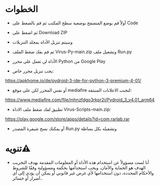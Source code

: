 # الخطوات
* أولاً قم بوضع المتصفح بوضعية سطح المكتب ثم قم بالضغط على Code 

* ثم اضغط على Download ZIP 

* وسيتم تنزيل الأداة بمجلد التنزيلات 

* ثم قم بفك ضغط الملف Virus-Py-main.zip وتشغيل ملف Run.py

* الأداة لن تعمل على محرر Python من Google Play

* يجب تنزيل محرر خاص:

https://apkhome.io/de/pydroid-3-ide-for-python-3-premium-4-01/

* أو نفس المحرر لكن على موقع mediafire لتجنب الاعلانات المنبثقة:

https://www.mediafire.com/file/mhnzfdgo3rkpr2i/Pydroid_3_v4.01_arm64

* تطبيق لفك ضغط ملف الاداة Virus-Scripts-main.zip:

https://play.google.com/store/apps/details?id=com.rarlab.rar

* أو يمكنك نسخ شيفرة المصدر Run.py وتشغيله بكل بساطة

# تنويه⚠️ 
* أنا لست مسؤولاً عن استخدام هذه الأداة أو المعلومات المقدمة بهدف التخريب الهدف هو الحماية  والأمان، ويجب استخدامها بحكمة ومسؤولية وفقًا للشروط والأحكام المحددة، دون استخدامها لأي غرض غير قانوني أو يمكن أن يؤدي إلى أي أضرار أو خسائر..

